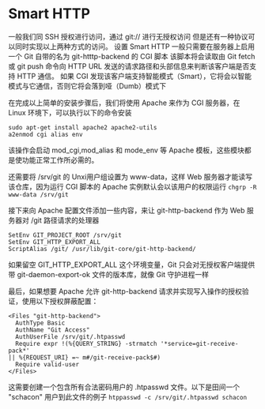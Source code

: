 # Smart HTTP

一般我们同 SSH 授权进行访问，通过 git:// 进行无授权访问
但是还有一种协议可以同时实现以上两种方式的访问。
设置 Smart HTTP 一般只需要在服务器上启用一个 Git 自带的名为 git-htttp-backend 的 CGI 脚本
该脚本将会读取由 Git fetch 或 git push 命令向 HTTP URL 发送的请求路径和头部信息来判断该客户端是否支持 HTTP 通信。
如果 CGI 发现该客户端支持智能模式（Smart），它将会以智能模式与它通信，否则它将会落到哑（Dumb）模式下

在完成以上简单的安装步骤后，我们将使用 Apache 来作为 CGI 服务器，在 Linux 环境下，可以执行以下的命令安装
```
sudo apt-get install apache2 apache2-utils
a2enmod cgi alias env
```

该操作会启动 mod_cgi,mod_alias 和 mode_env 等 Apache 模板，这些模块都是使功能正常工作所必需的。

还需要将 /srv/git 的 Unxi用户组设置为 www-data，这样 Web 服务器才能读写该仓库，因为运行 CGI 脚本的 Apache 实例默认会以该用户的权限运行
`chgrp -R www-data /srv/git`

接下来向 Apache 配置文件添加一些内容，来让 git-http-backend 作为 Web 服务器对 /git 路径请求的处理器
```
SetEnv GIT_PROJECT_ROOT /srv/git
SetEnv GIT_HTTP_EXPORT_ALL
ScriptAlias /git/ /usr/lib/git-core/git-http-backend/
```

如果留空 GIT_HTTP_EXPORT_ALL 这个环境变量，Git 只会对无授权客户端提供带 git-daemon-export-ok 文件的版本库，就像 Git 守护进程一样

最后，如果想要 Apache 允许 git-http-backend 请求并实现写入操作的授权验证，使用以下授权屏蔽配置：
```
<Files "git-http-backend">
  AuthType Basic
  AuthName "Git Access"
  AuthUserFile /srv/git/.htpasswd
  Require expr !(%{QUERY_STRING} -strmatch '*service=git-receive-pack*'
|| %{REQUEST_URI} =~ m#/git-receive-pack$#)
  Require valid-user
</Files>
```

这需要创建一个包含所有合法密码用户的 .htpasswd 文件。以下是田间一个 "schacon" 用户到此文件的例子
`htppasswd -c /srv/git/.htpasswd schacon`